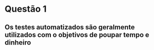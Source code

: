 # Questão 1 
## Os testes automatizados são geralmente utilizados com o objetivos de poupar tempo e dinheiro
